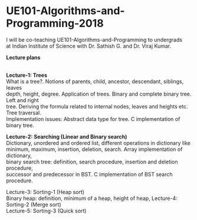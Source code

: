 # UE101-Algorithms-and-Programming-2018
I will be co-teaching UE101-Algorithms-and-Programming to undergrads<br>
at Indian Institute of Science with Dr. Sathish G. and Dr. Viraj Kumar.

<b>Lecture plans </b><br><br>
  
<b>Lecture-1: Trees</b><br>
What is a tree?. Notions of parents, child, ancestor, descendant, siblings, leaves <br>
depth, height, degree. Application of trees. Binary and complete binary tree. Left and right <br>
tree. Deriving the formula related to internal nodes, leaves and heights etc. Tree traversal. <br>
Implementation issues: Abstract data type for tree. C implementation of binary tree.

<b>Lecture-2: Searching (Linear and Binary search)</b> <br>
Dictionary, unordered and ordered list, different operations in dictionary like<br>
minimum, maximum, insertion, deletion, search. Array implementation of dictionary,<br>
binary search tree: definition, search procedure, insertion and deletion procedure,<br>
successor and predecessor in BST. C implementation of BST search procedure.<br>

Lecture-3: Sorting-1 (Heap sort)<br>
Binary heap: definition, minimum of a heap, height of heap,
Lecture-4: Sorting-2 (Merge sort)<br>
Lecture-5: Sorting-3 (Quick sort)<br>
